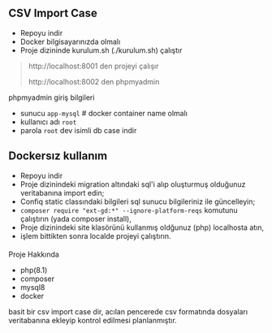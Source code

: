 ## CSV Import Case

 - Repoyu indir
 - Docker bilgisayarınızda olmalı
 - Proje dizininde  kurulum.sh (./kurulum.sh) çalıştır

> http://localhost:8001 den projeyi çalışır
> 
> http://localhost:8002 den phpmyadmin 
> 
 phpmyadmin giriş bilgileri 
   - sunucu `app-mysql`  # docker container name olmalı
   - kullanıcı adı `root`
   - parola `root` dev isimli db case indir


## Dockersız kullanım
 - Repoyu indir
 - Proje dizinindeki migration altındaki sql'i alıp oluşturmuş olduğunuz veritabanına import edin;
 - Confiq static classındaki bilgileri sql sunucu bilgileriniz ile güncelleyin;
 - `composer require "ext-gd:*" --ignore-platform-reqs` komutunu çalıştırın (yada composer install),
 - Proje dizinindeki site klasörünü kullanmış oldğunuz (php) localhosta atın,
 - işlem bittikten sonra localde projeyi çalıştırın.


####
Proje Hakkında
 - php(8.1)
 - composer
 - mysql8
 - docker

 basit bir csv import case dir, acılan pencerede csv formatında dosyaları veritabanına ekleyip kontrol edilmesi planlanmıştır.


